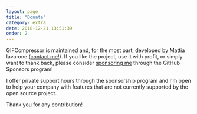 ```yaml
---
layout: page
title: "Donate"
category: extra
date: 2018-12-21 13:51:39
order: 2
---
```


GIFCompressor is maintained and, for the most part, developed by Mattia Iavarone ([contact me!](contact)). 
If you like the project, use it with profit, or simply want to thank back, please consider 
[sponsoring me](https://github.com/sponsors/natario1) through the GitHub Sponsors program!

I offer private support hours through the sponsorship program and I'm open to help your 
company with features that are not currently supported by the open source project.

Thank you for any contribution!


